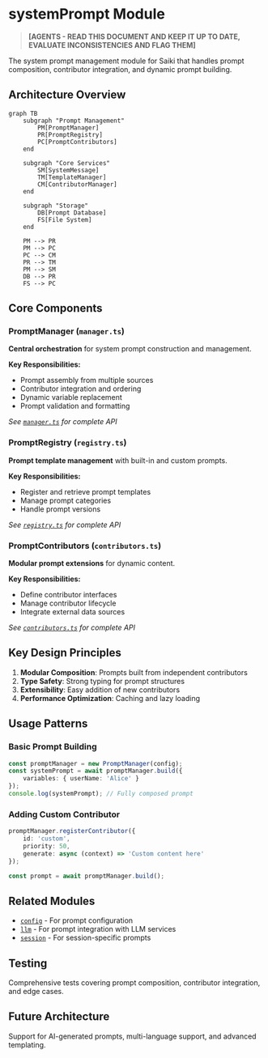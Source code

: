 # systemPrompt Module

> **[AGENTS - READ THIS DOCUMENT AND KEEP IT UP TO DATE, EVALUATE INCONSISTENCIES AND FLAG THEM]**

The system prompt management module for Saiki that handles prompt composition, contributor integration, and dynamic prompt building.

## Architecture Overview

```mermaid
graph TB
    subgraph "Prompt Management"
        PM[PromptManager]
        PR[PromptRegistry]
        PC[PromptContributors]
    end
    
    subgraph "Core Services"
        SM[SystemMessage]
        TM[TemplateManager]
        CM[ContributorManager]
    end
    
    subgraph "Storage"
        DB[Prompt Database]
        FS[File System]
    end
    
    PM --> PR
    PM --> PC
    PC --> CM
    PR --> TM
    PM --> SM
    DB --> PR
    FS --> PC
```

## Core Components

### PromptManager (`manager.ts`)
**Central orchestration** for system prompt construction and management.

**Key Responsibilities:**
- Prompt assembly from multiple sources
- Contributor integration and ordering
- Dynamic variable replacement
- Prompt validation and formatting

*See [`manager.ts`](./manager.ts) for complete API*

### PromptRegistry (`registry.ts`)
**Prompt template management** with built-in and custom prompts.

**Key Responsibilities:**
- Register and retrieve prompt templates
- Manage prompt categories
- Handle prompt versions

*See [`registry.ts`](./registry.ts) for complete API*

### PromptContributors (`contributors.ts`)
**Modular prompt extensions** for dynamic content.

**Key Responsibilities:**
- Define contributor interfaces
- Manage contributor lifecycle
- Integrate external data sources

*See [`contributors.ts`](./contributors.ts) for complete API*

## Key Design Principles

1. **Modular Composition**: Prompts built from independent contributors
2. **Type Safety**: Strong typing for prompt structures
3. **Extensibility**: Easy addition of new contributors
4. **Performance Optimization**: Caching and lazy loading

## Usage Patterns

### Basic Prompt Building
```typescript
const promptManager = new PromptManager(config);
const systemPrompt = await promptManager.build({
    variables: { userName: 'Alice' }
});
console.log(systemPrompt); // Fully composed prompt
```

### Adding Custom Contributor
```typescript
promptManager.registerContributor({
    id: 'custom',
    priority: 50,
    generate: async (context) => 'Custom content here'
});

const prompt = await promptManager.build();
```

## Related Modules

- [`config`](../config/README.md) - For prompt configuration
- [`llm`](../llm/README.md) - For prompt integration with LLM services
- [`session`](../session/README.md) - For session-specific prompts

## Testing

Comprehensive tests covering prompt composition, contributor integration, and edge cases.

## Future Architecture

Support for AI-generated prompts, multi-language support, and advanced templating. 
